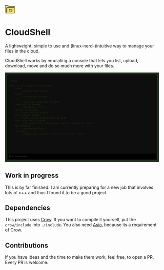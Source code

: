 ![favicon](web/favicon/favicon-32x32.png)

# CloudShell
A lightweight, simple to use and (linux-nerd-)intuitive way to manage your files in the cloud. 

CloudShell works by emulating a console that lets you list, upload, download, move and do so much more with your files. 

![example help](img/help.png)

## Work in progress
This is by far finished. I am currently preparing for a new job that involves lots of c++ and thus I found it to be a good project. 

## Dependencies
This project uses [Crow](https://github.com/CrowCpp/Crow). If you want to compile it yourself, put the `crow/include` into `./include`. You also need [Asio](https://think-async.com/Asio/), because its a requirement of Crow. 

## Contributions
If you have Ideas and the time to make them work, feel free, to open a PR. Every PR is welcome. 
